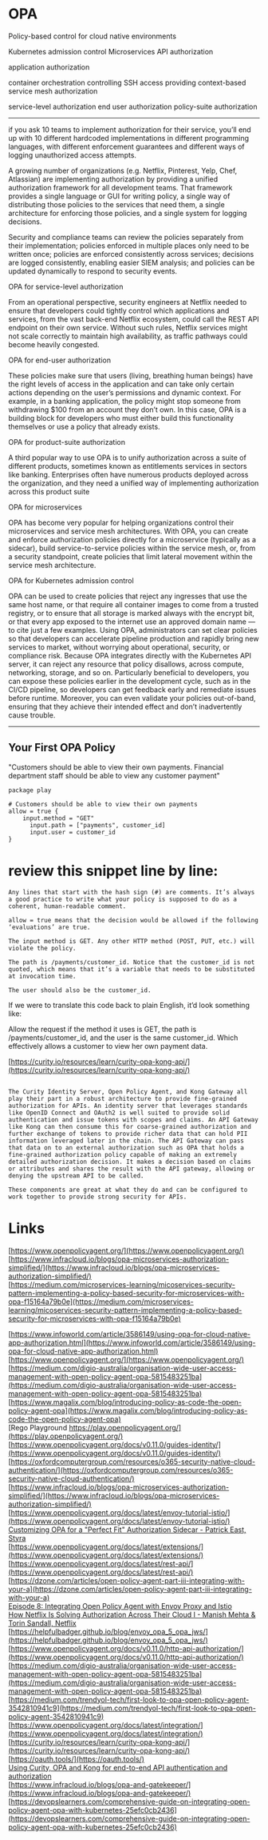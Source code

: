 # OPA   

Policy-based control for cloud native environments  




Kubernetes admission control 
Microservices API authorization

application authorization

container orchestration
controlling SSH access 
providing context-based service mesh authorization


service-level authorization
end user authorization
policy-suite authorization




---
if you ask 10 teams to implement authorization for their service, you’ll end up with 10 different hardcoded implementations in different programming languages, with different enforcement guarantees and different ways of logging unauthorized access attempts.

A growing number of organizations (e.g. Netflix, Pinterest, Yelp, Chef, Atlassian) are implementing authorization by providing a unified authorization framework for all development teams. That framework provides a single language or GUI for writing policy, a single way of distributing those policies to the services that need them, a single architecture for enforcing those policies, and a single system for logging decisions.

Security and compliance teams can review the policies separately from their implementation; policies enforced in multiple places only need to be written once; policies are enforced consistently across services; decisions are logged consistently, enabling easier SIEM analysis; and policies can be updated dynamically to respond to security events.



OPA for service-level authorization

From an operational perspective, security engineers at Netflix needed to ensure that developers could tightly control which applications and services, from the vast back-end Netflix ecosystem, could call the REST API endpoint on their own service. Without such rules, Netflix services might not scale correctly to maintain high availability, as traffic pathways could become heavily congested.



OPA for end-user authorization


These policies make sure that users (living, breathing human beings) have the right levels of access in the application and can take only certain actions depending on the user’s permissions and dynamic context.
For example, in a banking application, the policy might stop someone from withdrawing $100 from an account they don’t own. In this case, OPA is a building block for developers who must either build this functionality themselves or use a policy that already exists.

OPA for product-suite authorization

A third popular way to use OPA is to unify authorization across a suite of different products, sometimes known as entitlements services in sectors like banking. Enterprises often have numerous products deployed across the organization, and they need a unified way of implementing authorization across this product suite




OPA for microservices

OPA has become very popular for helping organizations control their microservices and service mesh architectures. With OPA, you can create and enforce authorization policies directly for a microservice (typically as a sidecar), build service-to-service policies within the service mesh, or, from a security standpoint, create policies that limit lateral movement within the service mesh architecture.


OPA for Kubernetes admission control

OPA can be used to create policies that reject any ingresses that use the same host name, or that require all container images to come from a trusted registry, or to ensure that all storage is marked always with the encrypt bit, or that every app exposed to the internet use an approved domain name — to cite just a few examples.
Using OPA, administrators can set clear policies so that developers can accelerate pipeline production and rapidly bring new services to market, without worrying about operational, security, or compliance risk.
Because OPA integrates directly with the Kubernetes API server, it can reject any resource that policy disallows, across compute, networking, storage, and so on. Particularly beneficial to developers, you can expose these policies earlier in the development cycle, such as in the CI/CD pipeline, so developers can get feedback early and remediate issues before runtime. Moreover, you can even validate your policies out-of-band, ensuring that they achieve their intended effect and don’t inadvertently cause trouble.

---



## Your First OPA Policy  

"Customers should be able to view their own payments. Financial department staff should be able to view any customer payment"

```
package play

# Customers should be able to view their own payments
allow = true {
	input.method = "GET"
      input.path = ["payments", customer_id]
      input.user = customer_id
}
```




# review this snippet line by line:

    Any lines that start with the hash sign (#) are comments. It’s always a good practice to write what your policy is supposed to do as a coherent, human-readable comment.

    allow = true means that the decision would be allowed if the following ‘evaluations’ are true.

    The input method is GET. Any other HTTP method (POST, PUT, etc.) will violate the policy.

    The path is /payments/customer_id. Notice that the customer_id is not quoted, which means that it’s a variable that needs to be substituted at invocation time.

    The user should also be the customer_id.

If we were to translate this code back to plain English, it’d look something like:

Allow the request if the method it uses is GET, the path is /payments/customer_id, and the user is the same customer_id. Which effectively allows a customer to view her own payment data.  





[https://curity.io/resources/learn/curity-opa-kong-api/](https://curity.io/resources/learn/curity-opa-kong-api/)  
```

The Curity Identity Server, Open Policy Agent, and Kong Gateway all play their part in a robust architecture to provide fine-grained authorization for APIs. An identity server that leverages standards like OpenID Connect and OAuth2 is well suited to provide solid authentication and issue tokens with scopes and claims. An API Gateway like Kong can then consume this for coarse-grained authorization and further exchange of tokens to provide richer data that can hold PII information leveraged later in the chain. The API Gateway can pass that data on to an external authorization such as OPA that holds a fine-grained authorization policy capable of making an extremely detailed authorization decision. It makes a decision based on claims or attributes and shares the result with the API gateway, allowing or denying the upstream API to be called.

These components are great at what they do and can be configured to work together to provide strong security for APIs.

```



# Links  

[https://www.openpolicyagent.org/](https://www.openpolicyagent.org/)  
[https://www.infracloud.io/blogs/opa-microservices-authorization-simplified/](https://www.infracloud.io/blogs/opa-microservices-authorization-simplified/)  
[https://medium.com/microservices-learning/micoservices-security-pattern-implementing-a-policy-based-security-for-microservices-with-opa-f15164a79b0e](https://medium.com/microservices-learning/micoservices-security-pattern-implementing-a-policy-based-security-for-microservices-with-opa-f15164a79b0e)  

[https://www.infoworld.com/article/3586149/using-opa-for-cloud-native-app-authorization.html](https://www.infoworld.com/article/3586149/using-opa-for-cloud-native-app-authorization.html)  
[https://www.openpolicyagent.org/](https://www.openpolicyagent.org/)  
[https://medium.com/digio-australia/organisation-wide-user-access-management-with-open-policy-agent-opa-5815483251ba](https://medium.com/digio-australia/organisation-wide-user-access-management-with-open-policy-agent-opa-5815483251ba)  
[https://www.magalix.com/blog/introducing-policy-as-code-the-open-policy-agent-opa](https://www.magalix.com/blog/introducing-policy-as-code-the-open-policy-agent-opa)  
[Rego Playground  https://play.openpolicyagent.org/](https://play.openpolicyagent.org/)  
[https://www.openpolicyagent.org/docs/v0.11.0/guides-identity/](https://www.openpolicyagent.org/docs/v0.11.0/guides-identity/)  
[https://oxfordcomputergroup.com/resources/o365-security-native-cloud-authentication/](https://oxfordcomputergroup.com/resources/o365-security-native-cloud-authentication/)  
[https://www.infracloud.io/blogs/opa-microservices-authorization-simplified/](https://www.infracloud.io/blogs/opa-microservices-authorization-simplified/)  
[https://www.openpolicyagent.org/docs/latest/envoy-tutorial-istio/](https://www.openpolicyagent.org/docs/latest/envoy-tutorial-istio/)  
[Customizing OPA for a "Perfect Fit" Authorization Sidecar - Patrick East, Styra](https://youtu.be/uCra4Uq9bCM)  
[https://www.openpolicyagent.org/docs/latest/extensions/](https://www.openpolicyagent.org/docs/latest/extensions/)  
[https://www.openpolicyagent.org/docs/latest/rest-api/](https://www.openpolicyagent.org/docs/latest/rest-api/)  
[https://dzone.com/articles/open-policy-agent-part-iii-integrating-with-your-a](https://dzone.com/articles/open-policy-agent-part-iii-integrating-with-your-a)  
[Episode 8: Integrating Open Policy Agent with Envoy Proxy and Istio](https://youtu.be/X1sdpMkHW9U)  
[How Netflix Is Solving Authorization Across Their Cloud I - Manish Mehta & Torin Sandall, Netflix](https://youtu.be/R6tUNpRpdnY)  
[https://helpfulbadger.github.io/blog/envoy_opa_5_opa_jws/](https://helpfulbadger.github.io/blog/envoy_opa_5_opa_jws/)  
[https://www.openpolicyagent.org/docs/v0.11.0/http-api-authorization/](https://www.openpolicyagent.org/docs/v0.11.0/http-api-authorization/)  
[https://medium.com/digio-australia/organisation-wide-user-access-management-with-open-policy-agent-opa-5815483251ba](https://medium.com/digio-australia/organisation-wide-user-access-management-with-open-policy-agent-opa-5815483251ba)  
[https://medium.com/trendyol-tech/first-look-to-opa-open-policy-agent-3542810941c9](https://medium.com/trendyol-tech/first-look-to-opa-open-policy-agent-3542810941c9)  
[https://www.openpolicyagent.org/docs/latest/integration/](https://www.openpolicyagent.org/docs/latest/integration/)  
[https://curity.io/resources/learn/curity-opa-kong-api/](https://curity.io/resources/learn/curity-opa-kong-api/)  
[https://oauth.tools/](https://oauth.tools/)  
[Using Curity, OPA and Kong for end-to-end API authentication and authorization](https://youtu.be/D_STqxrJu4k)  
[https://www.infracloud.io/blogs/opa-and-gatekeeper/](https://www.infracloud.io/blogs/opa-and-gatekeeper/)  
[https://devopslearners.com/comprehensive-guide-on-integrating-open-policy-agent-opa-with-kubernetes-25efc0cb2436](https://devopslearners.com/comprehensive-guide-on-integrating-open-policy-agent-opa-with-kubernetes-25efc0cb2436)  
